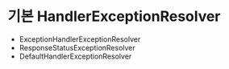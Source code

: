 
# 기본 HandlerExceptionResolver
* ExceptionHandlerExceptionResolver  
* ResponseStatusExceptionResolver  
* DefaultHandlerExceptionResolver  
